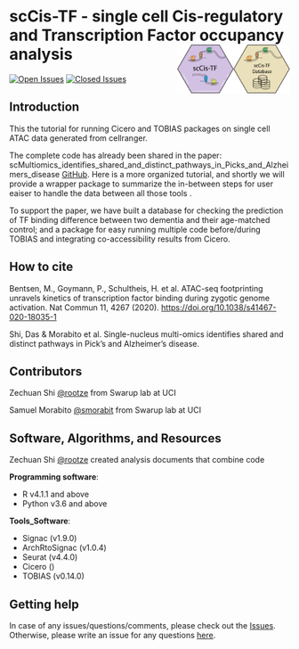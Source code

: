 # scCis-TF - single cell Cis-regulatory and Transcription Factor occupancy analysis <img src="images/logo_database.png" align="right" height="20%" width="20%" /> <img src="images/logo.png" align="right" height="20%" width="20%" />

<!-- [![DOI](https://zenodo.org/badge/473458154.svg)](https://zenodo.org/badge/latestdoi/473458154) -->
<!-- [![version](https://img.shields.io/badge/version-1.0.4-red.svg)](https://semver.org) -->
[![Open Issues](https://img.shields.io/github/issues-raw/rootze/scCis-TF?label=open%20issues&color=yellow)](https://github.com/rootze/scCis-TF/issues?q=is%3Aopen)
[![Closed Issues](https://img.shields.io/github/issues-closed-raw/rootze/scCis-TF?label=closed%20issues&color=green)](https://github.com/rootze/scCis-TF/issues?q=is%3Aclosed)


Introduction
------------

This the tutorial for running Cicero and TOBIAS packages on single cell ATAC data generated from cellranger.

The complete code has already been shared in the paper: scMultiomics_identifies_shared_and_distinct_pathways_in_Picks_and_Alzheimers_disease [GitHub](https://github.com/swaruplabUCI/scMultiomics_identifies_shared_and_distinct_pathways_in_PiDandAD). Here is a more organized tutorial, and shortly we will provide a wrapper package to summarize the in-between steps for user eaiser to handle the data between all those tools .

To support the paper, we have built a database for checking the prediction of TF binding difference between two dementia and their age-matched control; and a package for easy running multiple code before/during TOBIAS and integrating co-accessibility results from Cicero.

How to cite
------------

Bentsen, M., Goymann, P., Schultheis, H. et al. ATAC-seq footprinting unravels kinetics of transcription factor binding during zygotic genome activation. Nat Commun 11, 4267 (2020). https://doi.org/10.1038/s41467-020-18035-1

Shi, Das & Morabito et al. Single-nucleus multi-omics identifies shared and distinct pathways in Pick’s and Alzheimer’s disease.


Contributors
------------

Zechuan Shi [@rootze](rootze.github.io) from Swarup lab at UCI

Samuel Morabito [@smorabit](https://smorabit.github.io/) from Swarup lab at UCI


Software, Algorithms, and Resources
------------

Zechuan Shi [@rootze](https://github.com/rootze) created analysis documents that combine code

**Programming software**:
- R v4.1.1 and above
- Python v3.6 and above

**Tools_Software**:
- Signac (v1.9.0)
- ArchRtoSignac (v1.0.4)
- Seurat (v4.4.0)
- Cicero ()
- TOBIAS (v0.14.0)

Getting help
------------
In case of any issues/questions/comments, please check out the [Issues](https://github.com/rootze/scCis-TF/issues). Otherwise, please write an issue for any questions [here](https://github.com/rootze/scCis-TF/issues).
